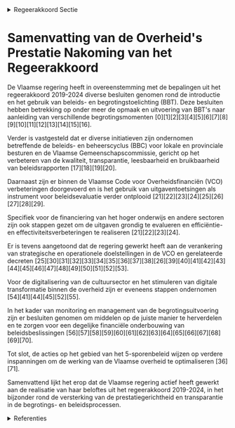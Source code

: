 

<details>
        <summary>Regeerakkoord Sectie </summary>
        <p>7.3 Prestatiebegroting De introductie van een beleids- en begrotingstoe-lichting (BBT) en de verankering van de inhoude-lijke structuurelementen in de Vlaamse Codex Overheidsfinanciën (VCO) maken dat er in de zittingsperiode 2019-2024 een duidelijkere koppe-ling tussen begrotingskredieten en (strategische en/of operationele) doelstellingen mogelijk is. Prestatie-geïnformeerd begroten rollen we verder uit. Zo koppelen we op een transparante manier prestatie-informatie, die gebaseerd is op kwalita-tieve en relevante indicatoren en beleidsevaluaties, terug naar het Vlaams Parlement, burgers, onder-nemingen, verenigingen en andere overheden. De prestatie-informatie helpt om het brede besluit-vormingsproces te verbeteren (onder meer via beleidsleren) en om het budgettaire beslissings-proces beter te onderbouwen. Op basis van een grondige evaluatie van het pilootproject inzake de uitgaventoetsingen (spending reviews) bekijken we een verdere uitrol van dit instrument. Bijlage Fusie van entiteiten – bijlage bij het regeerakkoord </p>
        </details> 

# Samenvatting van de Overheid's Prestatie Nakoming van het Regeerakkoord

De Vlaamse regering heeft in overeenstemming met de bepalingen uit het regeerakkoord 2019-2024 diverse besluiten genomen rond de introductie en het gebruik van beleids- en begrotingstoelichting (BBT). Deze besluiten hebben betrekking op onder meer de opmaak en uitvoering van BBT's naar aanleiding van verschillende begrotingsmomenten \[0\]\[1\]\[2\]\[3\]\[4\]\[5\]\[6\]\[7\]\[8\]\[9\]\[10\]\[11\]\[12\]\[13\]\[14\]\[15\]\[16\].

Verder is vastgesteld dat er diverse initiatieven zijn ondernomen betreffende de beleids- en beheerscyclus (BBC) voor lokale en provinciale besturen en de Vlaamse Gemeenschapscommissie, gericht op het verbeteren van de kwaliteit, transparantie, leesbaarheid en bruikbaarheid van beleidsrapporten \[17\]\[18\]\[19\]\[20\].

Daarnaast zijn er binnen de Vlaamse Code voor Overheidsfinanciën (VCO) verbeteringen doorgevoerd en is het gebruik van uitgaventoetsingen als instrument voor beleidsevaluatie verder ontplooid \[21\]\[22\]\[23\]\[24\]\[25\]\[26\]\[27\]\[28\]\[29\].

Specifiek voor de financiering van het hoger onderwijs en andere sectoren zijn ook stappen gezet om de uitgaven grondig te evalueren en efficiëntie- en effectiviteitsverbeteringen te realiseren \[21\]\[22\]\[23\]\[24\].

Er is tevens aangetoond dat de regering gewerkt heeft aan de verankering van strategische en operationele doelstellingen in de VCO en gerelateerde decreten \[25\]\[30\]\[31\]\[32\]\[33\]\[34\]\[35\]\[36\]\[37\]\[38\]\[26\]\[39\]\[40\]\[41\]\[42\]\[43\]\[44\]\[45\]\[46\]\[47\]\[48\]\[49\]\[50\]\[51\]\[52\]\[53\].

Voor de digitalisering van de cultuursector en het stimuleren van digitale transformatie binnen de overheid zijn er eveneens stappen ondernomen \[54\]\[41\]\[44\]\[45\]\[52\]\[55\].

In het kader van monitoring en management van de begrotingsuitvoering zijn er besluiten genomen om middelen op de juiste manier te herverdelen en te zorgen voor een degelijke financiële onderbouwing van beleidsbeslissingen \[56\]\[57\]\[58\]\[59\]\[60\]\[61\]\[62\]\[63\]\[64\]\[65\]\[66\]\[67\]\[68\]\[69\]\[70\].

Tot slot, de acties op het gebied van het 5-sporenbeleid wijzen op verdere inspanningen om de werking van de Vlaamse overheid te optimaliseren \[36\]\[71\].

Samenvattend lijkt het erop dat de Vlaamse regering actief heeft gewerkt aan de realisatie van haar beloftes uit het regeerakkoord 2019-2024, in het bijzonder rond de versterking van de prestatiegerichtheid en transparantie in de begrotings- en beleidsprocessen.

<details>
        <summary> Referenties</summary>
        **[\[0\]](http://themis.vlaanderen.be/id/nieuwsbrief-info/63BD1B3AD6588B87B5E5CC01)** : **(2023-01-13)** Instructies opmaak beleids- en begrotingstoelichting (BBT) naar aanleiding van de begrotingsuitvoering 2022 

**[\[1\]](http://themis.vlaanderen.be/id/nieuwsbericht/6418768A3335D329E25ED3D3)** : **(2023-03-24)** Instructie beleids- en begrotingstoelichting (BBT) naar aanleiding van de begrotingsopmaak 2024 

**[\[2\]](http://themis.vlaanderen.be/id/nieuwsbericht/653A30509DAB6626D11E55CE)** : **(2023-10-27)** Beleids- en begrotingstoelichting (BBT) bij de begrotingsopmaak 2024 

**[\[3\]](http://themis.vlaanderen.be/id/nieuwsbrief-info/62865D0500408C01F2054576)** : **(2022-05-20)** Beleids- en begrotingstoelichting (BBT) naar aanleiding van de begrotingsuitvoering 2021 

**[\[4\]](http://themis.vlaanderen.be/id/resource/fd07bb50-4926-11ec-94bb-99a9d1e168fe)** : **(2020-10-28)** Beleids- en begrotingstoelichting (BBT) bij de begrotingsopmaak 2021 

**[\[5\]](http://themis.vlaanderen.be/id/resource/43b6e500-4925-11ec-94bb-99a9d1e168fe)** : **(2021-01-29)** Instructies opmaak Beleids- en Begrotingstoelichting (BBT) naar aanleiding van de begrotingsuitvoering 2020 

**[\[6\]](http://themis.vlaanderen.be/id/nieuwsbrief-info/629EFA9494D257C352465ECA)** : **(2022-06-10)** Instructies met betrekking tot de beleids- en begrotingstoelichting (BBT) naar aanleiding van de begrotingsopmaak 2023 

**[\[7\]](http://themis.vlaanderen.be/id/nieuwsbrief-info/60A67571364ED90008000470)** : **(2021-05-21)** Beleids- en begrotingstoelichtingen (BBT) naar aanleiding van de begrotingsuitvoering 2020 

**[\[8\]](http://themis.vlaanderen.be/id/nieuwsbrief-info/60ED429E364ED900080013A4)** : **(2021-07-16)** Instructies m.b.t. de beleids- en begrotingstoelichting (BBT) naar aanleiding van de begrotingsopmaak 2022 

**[\[9\]](http://themis.vlaanderen.be/id/nieuwsbrief-info/635A8F181EA6B745D23CCB45)** : **(2022-10-28)** Beleids- en begrotingstoelichting (BBT) bij de begrotingsopmaak 2023 

**[\[10\]](http://themis.vlaanderen.be/id/nieuwsbrief-info/617A41FD364ED90008000679)** : **(2021-10-28)** Beleids- en begrotingstoelichting (BBT) bij de begrotingsopmaak 2022 

**[\[11\]](http://themis.vlaanderen.be/id/nieuwsbericht/645CB5528E8235823F6B75F9)** : **(2023-05-12)** Beleids- en begrotingstoelichting (BBT) naar aanleiding van de begrotingsuitvoering 2022 

**[\[12\]]** : **(2020-05-04)** Beleids- en begrotingstoelichting (BBT) bij de begrotingsaanpassing 2020 

**[\[13\]]** : **(2019-11-08)** Beleids- en begrotingstoelichting (BBT) bij de begrotingsopmaak 2020   Beleids- en begrotingstoelichting (BBT) bij de begrotingsopmaak 2020 

**[\[14\]]** : **(2019-10-18)** Begrotingsinstructies begrotingsopmaak 2020: luik opmaak beleids- en begrotingstoelichting 

**[\[15\]](http://themis.vlaanderen.be/id/nieuwsbrief-info/61DD477E364ED9000800098D)** : **(2022-01-14)** Instructies opmaak beleids- en begrotingstoelichting naar aanleiding van de begrotingsuitvoering 2021 

**[\[16\]]** : **(2020-07-17)** Instructies m.b.t. de beleids- en begrotingstoelichting naar aanleiding van de begrotingsopmaak 2021 

**[\[17\]](http://themis.vlaanderen.be/id/nieuwsbericht/645B7B488E8235823F6B7530)** : **(2023-05-12)** Beleids- en beheerscyclus (BBC) lokale en provinciale besturen: wijzigingsbesluit Voorontwerp van besluit van de Vlaamse Regering tot wijziging van het besluit van de Vlaamse Regering van 30 maart 201... 

**[\[18\]](http://themis.vlaanderen.be/id/nieuwsbericht/64AE7B7B0592342F299DBA41)** : **(2023-07-14)** Beleids- en beheerscyclus (BBC) lokale en provinciale besturen: wijzigingsbesluit Ontwerpbesluit van de Vlaamse Regering tot wijziging van het besluit van de Vlaamse Regering van 30 maart 2018 over de... 

**[\[19\]](http://themis.vlaanderen.be/id/nieuwsbericht/645A508D8E8235823F6B744B)** : **(2023-05-12)** Beleids- en beheerscyclus (BBC) Vlaamse Gemeenschapscommissie (VGC): wijzigingsbesluit Voorontwerp van besluit van de Vlaamse Regering tot wijziging van het besluit van de Vlaamse Regering van 4 decem... 

**[\[20\]](http://themis.vlaanderen.be/id/nieuwsbericht/64AE70ED0592342F299DBA14)** : **(2023-07-14)** Beleids- en beheerscyclus (BBC) Vlaamse Gemeenschapscommissie (VGC): wijzigingsbesluit Ontwerpbesluit van de Vlaamse Regering tot wijziging van het besluit van de Vlaamse Regering van 4 december 2020 ... 

**[\[21\]](http://themis.vlaanderen.be/id/nieuwsbericht/64A2F82C2D77B42474D4F22B)** : **(2023-07-07)** Plan Vlaamse Veerkracht: Uitgaventoetsing financiering Hoger Onderwijs Uitgaventoetsing financiering Hoger Onderwijs  De Vlaamse Brede Heroverweging (VBH) beoogt een grondige doorlichting van alle uit... 

**[\[22\]](http://themis.vlaanderen.be/id/nieuwsbrief-info/639048ACC2B90D4571CF7663)** : **(2022-12-09)** Plan Vlaamse Veerkracht: uitgaventoetsing ‘Duurzaam watergebruik en de organisatie van het waterlandschap’ Uitgaventoetsing water  Een uitgaventoetsing wordt in de Vlaamse Codex Overheidsfinanciën ged... 

**[\[23\]](http://themis.vlaanderen.be/id/nieuwsbrief-info/639C2083C2B90D4571CF90B2)** : **(2022-12-16)** Plan Vlaamse Veerkracht: uitgaventoetsing Vlaamse sociale bescherming Uitgaventoetsing Vlaamse sociale bescherming  Een uitgaventoetsing wordt in de Vlaamse Codex Overheidsfinanciën gedefinieerd als '... 

**[\[24\]](http://themis.vlaanderen.be/id/nieuwsbrief-info/6377A78534B8770AF8FDEDF9)** : **(2022-11-18)** Plan Vlaamse Veerkracht: Onderzoek optimalisering organisatiestructuur Vlaamse overheid Vlaamse Brede Heroverweging / Spending review: organisatiestructuur van de Vlaamse overheid Uitvoeren van een on... 

**[\[25\]](http://themis.vlaanderen.be/id/nieuwsbrief-info/620D1ED5D5F0FAFA87AFB022)** : **(2022-02-18)** Vlaamse Codex Overheidsfinanciën (VCO) Voorontwerp van decreet tot wijziging van de Vlaamse Codex Overheidsfinanciën van 29 maart 2019  ​De Vlaamse Regering  wijzigt principieel de Vlaamse Codex Overh... 

**[\[26\]](http://themis.vlaanderen.be/id/nieuwsbrief-info/622AFF326BB7B593CFC185AD)** : **(2022-03-11)** Wijzigingsdecreet Vlaamse Codex Overheidsfinanciën (VCO) Voorontwerp van decreet tot wijziging van de Vlaamse Codex Overheidsfinanciën van 29 maart 2019  ​Na advies van de SERV  wijzigt  de Vlaamse Re... 

**[\[27\]](http://themis.vlaanderen.be/id/nieuwsbrief-info/6284F4EF479218B0ED55BC35)** : **(2022-05-20)** Wijzigingsdecreet Vlaamse Codex Overheidsfinanciën (VCO) Ontwerpdecreet tot wijziging van de Vlaamse Codex Overheidsfinanciën van 29 maart 2019  ​Na advies van de Raad van State  wijzigt  de Vlaamse R... 

**[\[28\]](http://themis.vlaanderen.be/id/nieuwsbrief-info/62CD3D518E6C4430A88987E7)** : **(2022-07-15)** Delegatieregeling Vlaamse Codex Overheidsfinanciën Voorontwerp van besluit van de Vlaamse Regering tot wijziging van het besluit van de Vlaamse Regering van 25 juli 2014 tot delegatie van beslissingsb... 

**[\[29\]](http://themis.vlaanderen.be/id/nieuwsbrief-info/61681E1C364ED900090004DD)** : **(2021-10-14)** Voorontwerp van Programmadecreet met bepalingen tot begeleiding van de begroting 2022 Voorontwerp van programmadecreet houdende bepalingen tot begeleiding van de begroting 2022  De Vlaamse Regering he... 

**[\[30\]](http://themis.vlaanderen.be/id/nieuwsbericht/651FFAAE7FDB1A5D07827FBC)** : **(2023-10-06)** Voorontwerp van Programmadecreet begrotingsopmaak 2024 Voorontwerp van programmadecreet houdende bepalingen tot begeleiding van de begrotingsopmaak 2024  De Vlaamse Regering hecht haar principiële goe... 

**[\[31\]](http://themis.vlaanderen.be/id/resource/b3e5ee80-4929-11ec-94bb-99a9d1e168fe)** : **(2020-05-04)** Begrotingscontrole 2020: ontwerp programmadecreet bij de aanpassing van de begroting 2020 Voorontwerp van programmadecreet bij de aanpassing van de begroting 2020  Na adviezen van de Raad van State en... 

**[\[32\]](http://themis.vlaanderen.be/id/nieuwsbericht/64423445CA1CB15B58CF4921)** : **(2023-04-21)** Voorontwerp van programmadecreet met bepalingen tot begeleiding van de begrotingsaanpassing 2023 Voorontwerp van programmadecreet houdende bepalingen tot begeleiding van de begrotingsaanpassing 2023  ... 

**[\[33\]](http://themis.vlaanderen.be/id/nieuwsbericht/645DE27C8E8235823F6B779F)** : **(2023-05-12)** Ontwerp van programmadecreet met bepalingen tot begeleiding van de begrotingsaanpassing 2023 Ontwerp van programmadecreet houdende bepalingen tot begeleiding van de begrotingsaanpassing 2023  Na advie... 

**[\[34\]](http://themis.vlaanderen.be/id/resource/4e757f60-492a-11ec-94bb-99a9d1e168fe)** : **(2020-03-20)** Verdeling overgedragen provinciale investeringsmiddelen A. Geactualiseerde meerjarenplan verdeling provinciale investeringsmiddelen 2018 tot en met 2024 B. Ontwerpbesluit van de Vlaamse Regering houde... 

**[\[35\]](http://themis.vlaanderen.be/id/resource/e90d9130-4929-11ec-94bb-99a9d1e168fe)** : **(2020-04-17)** Begrotingscontrole 2020 Voorontwerp van programmadecreet bij de aanpassing van de begroting 2020  De Vlaamse Regering hecht haar principiële goedkeuring aan het voorontwerp van programmadecreet bij  d... 

**[\[36\]](http://themis.vlaanderen.be/id/nieuwsbericht/658153A4E2E2C9E5814C1EEB)** : **(2023-12-22)** Herverdeling provisioneel krediet: communicatiestrategie voor het 5-sporenbeleid Ontwerpbesluit van de Vlaamse Regering tot de herverdeling vanuit een provisioneel krediet van de Vlaamse Gemeenschap v... 

**[\[37\]](http://themis.vlaanderen.be/id/resource/0f002860-492c-11ec-94bb-99a9d1e168fe)** : **(2019-11-08)** Programmadecreet begrotingsaanpassing 2019 Voorontwerp van decreet houdende bepalingen tot begeleiding van de aanpassing van de begroting 2019  Na advies van de SERV, de VARIO, de VLOR en de Raad van ... 

**[\[38\]](http://themis.vlaanderen.be/id/resource/412894d0-492c-11ec-94bb-99a9d1e168fe)** : **(2019-10-18)** Programmadecreet begrotingsopmaak 2020 Voorontwerp van decreet houdende bepalingen tot begeleiding van de begroting 2020  De Vlaamse Regering hecht haar principiële goedkeuring aan het voorontwerp van... 

**[\[39\]](http://themis.vlaanderen.be/id/nieuwsbrief-info/60E47894364ED900080008C0)** : **(2021-07-09)** Plan Vlaamse Veerkracht: Herverdeling uit relanceprovisie in het kader van de Vlaamse Brede Heroverweging Vlaamse Brede Heroverweging (VBH)  De Vlaamse Brede Heroverweging (VBH) heeft als doel alle ui... 

**[\[40\]](http://themis.vlaanderen.be/id/nieuwsbericht/653B5EC99DAB6626D11E5808)** : **(2023-10-27)** Ontwerp van Programmadecreet begrotingsopmaak 2024 Ontwerp van programmadecreet 2024  Na onderhandelingen en na adviezen van de SERV, de VLOR, de SAR WVG, de SARC, de SALV, de MORA, de Minaraad, de SA... 

**[\[41\]](http://themis.vlaanderen.be/id/nieuwsbericht/643F950CCA1CB15B58CF46BE)** : **(2023-04-21)** Ontwerpdecreet tot structurele subsidiëring van kernorganisaties om de digitale transformatie van de cultuursector aan te sturen Ontwerpdecreet tot structurele subsidiëring van kernorganisaties om de ... 

**[\[42\]](http://themis.vlaanderen.be/id/nieuwsbrief-info/639847DDC2B90D4571CF89CE)** : **(2022-12-16)** Plan Vlaamse Veerkracht: uitgaventoetsing Modal Shift Goederenvervoer Uitgaventoetsing Modal Shift Goederenvervoer  Een uitgaventoetsing wordt in de Vlaamse Codex Overheidsfinanciën gedefinieerd als '... 

**[\[43\]](http://themis.vlaanderen.be/id/nieuwsbrief-info/63773DD534B8770AF8FDEC17)** : **(2022-11-18)** Plan Vlaamse Veerkracht: Bestek onderzoek 'uitgaventoetsing: gezinsfiscaliteit en gezinsbijslag' Uitgaventoetsing gezinsfiscaliteit en gezinsbijslag Bestek nr. VO/FB/DEP/2022/008/BOBFO  De Vlaamse Reg... 

**[\[44\]](http://themis.vlaanderen.be/id/nieuwsbrief-info/60E476D3364ED900080008BB)** : **(2021-07-09)** Plan Vlaamse Veerkracht: Operationalisering integratie erfgoeddatabanken Integratie erfgoeddatabanken  In het kader van het relanceplan 'Vlaamse Veerkracht' hecht de Vlaamse Regering haar goedkeuring ... 

**[\[45\]](http://themis.vlaanderen.be/id/nieuwsbericht/63D922AC2E929B312AB5C567)** : **(2023-02-03)** Voorontwerp van decreet tot structurele subsidiëring van kernorganisaties om de digitale transformatie van de cultuursector aan te sturen Voorontwerp van decreet tot structurele subsidiëring van kerno... 

**[\[46\]]** : **(2020-04-03)** Instructie beleids- en begrotingstoelichting naar aanleiding van de begrotingsaanpassing 2020 

**[\[47\]](http://themis.vlaanderen.be/id/nieuwsbrief-info/6201471ED5F0FAFA87AFAC3F)** : **(2022-02-11)** Institutionele hervormingen: oprichting interfederale ambtelijke thematische werkgroepen   In uitvoering van de beslissingen van het Overlegcomité van 8 september en van 24 november 2021  wil de Vlaam... 

**[\[48\]]** : **(2020-04-24)** Voorstel dienstverlening gecoördineerde aanpak economische speerpuntprojecten binnen de Vlaamse overheid 

**[\[49\]](http://themis.vlaanderen.be/id/nieuwsbrief-info/63985439C2B90D4571CF8A0F)** : **(2022-12-16)** Herverdeling provisioneel krediet VIA-5 Ontwerpbesluit van de Vlaamse Regering tot herverdeling vanuit provisioneel krediet GB0-1GBF2FA-PR van de Vlaamse Gemeenschap voor het begrotingsjaar 2022  In u... 

**[\[50\]](http://themis.vlaanderen.be/id/nieuwsbrief-info/635B7D8D1EA6B745D23CCC5F)** : **(2022-10-28)** Programmadecreet 2023 Ontwerp van programmadecreet houdende bepalingen tot begeleiding van de begroting 2023  Na onderhandelingen met de sociale partners en na adviezen van de SERV, de VLOR, de Vlaams... 

**[\[51\]](http://themis.vlaanderen.be/id/nieuwsbrief-info/616E79DD364ED900080001F3)** : **(2021-10-22)** Geactualiseerd meerjarenplan verdeling provinciale investeringsmiddelen 2018-2024   De Vlaamse Regering keurt het  geactualiseerde meerjarenplan 2018-2024 goed, dat de verdeling omvat van de overgedra... 

**[\[52\]](http://themis.vlaanderen.be/id/nieuwsbericht/64F82D6E3605E1AC863BE454)** : **(2023-09-08)** Uitvoering decreet subsidiëring kernorganisaties om digitale transformatie cultuursector aan te sturen Ontwerpbesluit van de Vlaamse Regering tot uitvoering van het decreet van 23 juni 2023 tot struct... 

**[\[53\]](http://themis.vlaanderen.be/id/resource/d573ebf0-8a7a-11ec-b92e-970acd8c80b9)** : **(2020-10-30)** Geïntegreerde economische boekhouding en budgettaire rapportering gemeenschapsonderwijs: wijzigingsbesluit Voorontwerp van besluit van de Vlaamse Regering tot wijziging van artikel 33, 34 en bijlage 1... 

**[\[54\]](http://themis.vlaanderen.be/id/resource/d43a8190-8a7a-11ec-b92e-970acd8c80b9)** : **(2020-10-30)** Vernieuwd werkingskader Dienstencentrum Boekhouding bij de Vlaamse overheid   De Vlaamse Regering keurt het vernieuwde werkingskader goed van het Dienstencentrum Boekhouding bij de diensten  van de Vl... 

**[\[55\]](http://themis.vlaanderen.be/id/resource/e5ac2bd0-492b-11ec-94bb-99a9d1e168fe)** : **(2019-11-29)** Programmadecreet begrotingsopmaak 2020: regeringsamendementen Ontwerpen van regeringsamendement op het ontwerpdecreet houdende bepalingen tot begeleiding van de begroting 2020  Na adviezen van de SAR ... 

**[\[56\]](http://themis.vlaanderen.be/id/resource/44b1d810-492b-11ec-94bb-99a9d1e168fe)** : **(2019-12-20)** Monitoring begrotingsuitvoering: herverdeling provisie Ontwerpbesluit van de Vlaamse Regering houdende de herverdeling van begrotingsartikel CB0-1CBG2AB-PR van de algemene uitgavenbegroting van de Vla... 

**[\[57\]](http://themis.vlaanderen.be/id/nieuwsbericht/648821642D77B42474D4CDB2)** : **(2023-06-16)** Vereenvoudiging van de toeleidingsprocedure naar een persoonsvolgend budget 

**[\[58\]](http://themis.vlaanderen.be/id/nieuwsbrief-info/633D3378EB2A31D34EEC5FEC)** : **(2022-10-07)** Kredietherschikking energie-efficiëntiemaatregelen Ontwerpbesluit van de Vlaamse Regering houdende de herverdeling van het provisioneel krediet ingeschreven onder begrotingsartikel CB0-1CBX2AC-PR van ... 

**[\[59\]](http://themis.vlaanderen.be/id/nieuwsbericht/65709072E2E2C9E5814BEDF7)** : **(2023-12-08)** Regeling cofinanciering Programma Innovatieve Overheidsopdrachten (PIO) Voorontwerp van besluit van de Vlaamse Regering tot regeling van de cofinanciering van onderzoek, ontwikkeling en innovatie in h... 

**[\[60\]](http://themis.vlaanderen.be/id/nieuwsbrief-info/61AF5E72364ED9000900063C)** : **(2021-12-10)** Herverdeling provisioneel krediet VIA-5 voor koopkrachtmaatregelen in de socio-culturele en de publieke sector Ontwerpbesluit van de Vlaamse Regering tot herverdeling vanuit provisioneel krediet GB0-1... 

**[\[61\]](http://themis.vlaanderen.be/id/nieuwsbrief-info/617A73E9364ED90008000703)** : **(2021-10-28)** Voorontwerp van Programmadecreet met bepalingen tot begeleiding van de begroting 2022 Ontwerp van programmadecreet houdende bepalingen tot begeleiding van de begroting 2022  Na adviezen van de SERV, d... 

**[\[62\]](http://themis.vlaanderen.be/id/nieuwsbrief-info/63185D0B9531BD6B9732C5FC)** : **(2022-09-09)** Delegatieregeling beslissingsbevoegdheid Vlaamse Codex Overheidsfinanciën: wijzigingsbesluit Voorontwerp van besluit van de Vlaamse Regering tot wijziging van het besluit van de Vlaamse Regering van 2... 

**[\[63\]](http://themis.vlaanderen.be/id/resource/da8479f0-4927-11ec-94bb-99a9d1e168fe)** : **(2020-07-17)** Herverdeling provisioneel krediet VIA-5 Ontwerpbesluit van de Vlaamse Regering tot herverdeling vanuit provisioneel krediet GB0-1GBF2FA-PR van de Vlaamse Gemeenschap voor het begrotingsjaar 2020  De V... 

**[\[64\]](http://themis.vlaanderen.be/id/nieuwsbrief-info/62CEBDC58E6C4430A889897B)** : **(2022-07-15)** Bestek uitgaventoetsing Culturele Bovenbouw Uitgaventoetsing Culturele Bovenbouw Bestek nr. 2022/CJM/KO/EV  De Vlaamse Regering beslist haar goedkeuring te hechten aan het  plan van aanpak/bestek voor... 

**[\[65\]](http://themis.vlaanderen.be/id/nieuwsbrief-info/62CD6E648E6C4430A8898880)** : **(2022-07-15)** Herverdeling provisioneel krediet VIA6-budget Ontwerpbesluit van de Vlaamse Regering tot herverdeling vanuit een provisioneel krediet van de Vlaamse Gemeenschap voor het begrotingsjaar 2022  De Vlaams... 

**[\[66\]](http://themis.vlaanderen.be/id/nieuwsbericht/63E375732E929B312AB5D0C0)** : **(2023-02-10)** Nota aan het Overlegcomité: 'De opmaak van een samenwerkingsakkoord voor de oprichting van een interfederale Dienst Integriteitsbeoordeling voor Openbare Besturen'   Zowel de Vlaamse als de federale r... 

**[\[67\]](http://themis.vlaanderen.be/id/nieuwsbericht/655386E48265E66451D4C9DD)** : **(2023-11-17)** Programmadecreet 2024: regeringsamendement onderwijs en vorming Ontwerp van amendement bij het decreet houdende bepalingen tot begeleiding van de begrotingsopmaak 2024  Na advies van de Raad van State... 

**[\[68\]](http://themis.vlaanderen.be/id/resource/8d802a80-4924-11ec-94bb-99a9d1e168fe)** : **(2021-03-19)** Kredietherschikking relanceprovisie Ontwerpbesluit van de Vlaamse Regering tot herverdeling vanuit een provisioneel krediet van de Vlaamse Gemeenschap voor het begrotingsjaar 2021  De Vlaamse Regering... 

**[\[69\]](http://themis.vlaanderen.be/id/nieuwsbrief-info/608913F6364ED900080009E9)** : **(2021-04-30)** Terugbetaalbare voorschotten als modaliteit voor innovatie- en economische ondersteuning: aanpassing steunbesluiten VLAIO Ontwerpbesluit van de Vlaamse Regering tot wijziging van besluiten van de Vlaa... 

**[\[70\]](http://themis.vlaanderen.be/id/nieuwsbericht/64A2F4572D77B42474D4F1CF)** : **(2023-07-07)** EU-voorzitterschap in 2024: eerste herverdelingsbesluit 2023 Ontwerpbesluit van de Vlaamse Regering tot herverdeling vanuit een provisioneel krediet van de Vlaamse Gemeenschap voor het begrotingsjaar ... 

**[\[71\]](http://themis.vlaanderen.be/id/nieuwsbericht/65815393E2E2C9E5814C1EEA)** : **(2023-12-22)** Herverdeling provisioneel krediet: ondersteuning leidinggevenden en teams in kader van vernieuwingen 5-sporenbeleid Ontwerpbesluit van de Vlaamse Regering tot de herverdeling vanuit een provisioneel k... 
        </details> 

